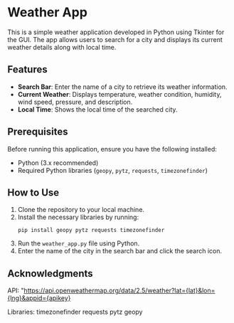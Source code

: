 # Weather App

This is a simple weather application developed in Python using Tkinter for the GUI. The app allows users to search for a city and displays its current weather details along with local time.

## Features

- **Search Bar**: Enter the name of a city to retrieve its weather information.
- **Current Weather**: Displays temperature, weather condition, humidity, wind speed, pressure, and description.
- **Local Time**: Shows the local time of the searched city.

## Prerequisites

Before running this application, ensure you have the following installed:

- Python (3.x recommended)
- Required Python libraries (`geopy`, `pytz`, `requests`, `timezonefinder`)

## How to Use

1. Clone the repository to your local machine.
2. Install the necessary libraries by running:
    ```
    pip install geopy pytz requests timezonefinder
    ```
3. Run the `weather_app.py` file using Python.
4. Enter the name of the city in the search bar and click the search icon.

## Acknowledgments

API: "https://api.openweathermap.org/data/2.5/weather?lat={lat}&lon={lng}&appid={apikey}

Libraries: 
  timezonefinder
  requests
  pytz
  geopy
